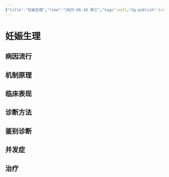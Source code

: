 ```yaml
---
{"title":"妊娠生理","time":"2025-06-18 周三","tags":null,"dg-publish":true,"permalink":"/200 学习/215 妇产科学/第04章 妊娠生理/妊娠生理 2/","dgPassFrontmatter":true,"created":"2025-06-18T08:01:57.000+08:00","updated":"2025-06-18T08:02:20.000+08:00"}
---
```


# 妊娠生理
## 病因流行
## 机制原理
## 临床表现
## 诊断方法
## 鉴别诊断
## 并发症
## 治疗

















































































































































































































































































































































































































































